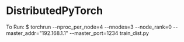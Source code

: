 # DistributedPyTorch

To Run:
$ torchrun --nproc_per_node=4 --nnodes=3 --node_rank=0 --master_addr="192.168.1.1" --master_port=1234 train_dist.py
